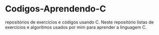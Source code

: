 # Codigos-Aprendendo-C
repositórios de exercícios e códigos usando C.
Neste repositório listas de exercícios e algorítmos usados por
mim para aprender a linguagem C.
